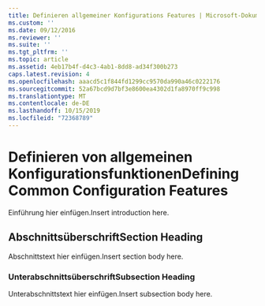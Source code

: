 ```yaml
---
title: Definieren allgemeiner Konfigurations Features | Microsoft-Dokumentation
ms.custom: ''
ms.date: 09/12/2016
ms.reviewer: ''
ms.suite: ''
ms.tgt_pltfrm: ''
ms.topic: article
ms.assetid: 4eb17b4f-d4c3-4ab1-8dd8-ad34f300b273
caps.latest.revision: 4
ms.openlocfilehash: aaacd5c1f844fd1299cc9570da990a46c0222176
ms.sourcegitcommit: 52a67bcd9d7bf3e8600ea4302d1fa8970ff9c998
ms.translationtype: MT
ms.contentlocale: de-DE
ms.lasthandoff: 10/15/2019
ms.locfileid: "72368789"
---
```

# <a name="defining-common-configuration-features"></a><span data-ttu-id="858bb-102">Definieren von allgemeinen Konfigurationsfunktionen</span><span class="sxs-lookup"><span data-stu-id="858bb-102">Defining Common Configuration Features</span></span>

<span data-ttu-id="858bb-103">Einführung hier einfügen.</span><span class="sxs-lookup"><span data-stu-id="858bb-103">Insert introduction here.</span></span>

## <a name="section-heading"></a><span data-ttu-id="858bb-104">Abschnittsüberschrift</span><span class="sxs-lookup"><span data-stu-id="858bb-104">Section Heading</span></span>

<span data-ttu-id="858bb-105">Abschnittstext hier einfügen.</span><span class="sxs-lookup"><span data-stu-id="858bb-105">Insert section body here.</span></span>

### <a name="subsection-heading"></a><span data-ttu-id="858bb-106">Unterabschnittsüberschrift</span><span class="sxs-lookup"><span data-stu-id="858bb-106">Subsection Heading</span></span>

<span data-ttu-id="858bb-107">Unterabschnittstext hier einfügen.</span><span class="sxs-lookup"><span data-stu-id="858bb-107">Insert subsection body here.</span></span>
